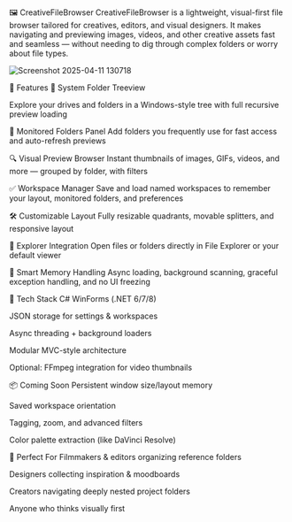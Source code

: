 🖼️ CreativeFileBrowser
CreativeFileBrowser is a lightweight, visual-first file browser tailored for creatives, editors, and visual designers. It makes navigating and previewing images, videos, and other creative assets fast and seamless — without needing to dig through complex folders or worry about file types.

![Screenshot 2025-04-11 130718](https://github.com/user-attachments/assets/e9e29610-5e21-4096-a326-222cb3e80d61)

🚀 Features
🧭 System Folder Treeview

Explore your drives and folders in a Windows-style tree with full recursive preview loading

📁 Monitored Folders Panel
Add folders you frequently use for fast access and auto-refresh previews

🔍 Visual Preview Browser
Instant thumbnails of images, GIFs, videos, and more — grouped by folder, with filters

✅ Workspace Manager
Save and load named workspaces to remember your layout, monitored folders, and preferences

🛠️ Customizable Layout
Fully resizable quadrants, movable splitters, and responsive layout

📂 Explorer Integration
Open files or folders directly in File Explorer or your default viewer

🧠 Smart Memory Handling
Async loading, background scanning, graceful exception handling, and no UI freezing

🔧 Tech Stack
C# WinForms (.NET 6/7/8)

JSON storage for settings & workspaces

Async threading + background loaders

Modular MVC-style architecture

Optional: FFmpeg integration for video thumbnails

📦 Coming Soon
Persistent window size/layout memory

Saved workspace orientation

Tagging, zoom, and advanced filters

Color palette extraction (like DaVinci Resolve)

🤝 Perfect For
Filmmakers & editors organizing reference folders

Designers collecting inspiration & moodboards

Creators navigating deeply nested project folders

Anyone who thinks visually first
